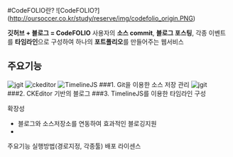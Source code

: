 #CodeFOLIO란?
![CodeFOLIO?] (http://oursoccer.co.kr/study/reserve/img/codefolio_origin.PNG)

**깃허브 + 블로그 = CodeFOLIO**
사용자의 **소스 commit**, **블로그 포스팅**, 각종 이벤트를 **타임라인**으로 구성하여
하나의 **포트폴리오**를 만들어주는 웹서비스

## 주요기능

![jgit](https://git-scm.com/images/logo@2x.png)  ![ckeditor](http://a.cksource.com/e/1/img/logo-ckeditor-h100.png)  ![TimelineJS](http://onmedia.dw-akademie.com/english/files/TimelineJS-logo-300x96.jpg)
###1. Git을 이용한 소스 저장 관리 ![jgit](https://git-scm.com/images/logo@2x.png)    
###2. CKEditor 기반의 블로그 
###3.  TimelineJS를 이용한 타임라인 구성




확장성
- 블로그와 소스저장소를 연동하여 효과적인 블로깅지원
- 

주요기능
실행방법(경로지정, 각종툴)
배포 라이센스
